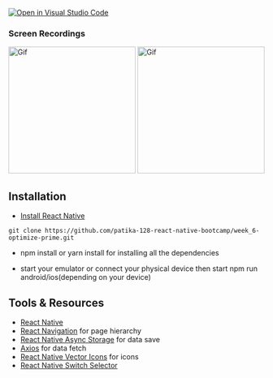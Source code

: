 [![Open in Visual Studio Code](https://classroom.github.com/assets/open-in-vscode-f059dc9a6f8d3a56e377f745f24479a46679e63a5d9fe6f495e02850cd0d8118.svg)](https://classroom.github.com/online_ide?assignment_repo_id=6613163&assignment_repo_type=AssignmentRepo)

### Screen Recordings 
<img src="./assets/Gifs/Gif1.gif" alt="Gif" width="250"/>
<img src="./assets/Gifs/Gif2.gif" alt="Gif" width="250"/>

## Installation

- [Install React Native](https://reactnative.dev/docs/environment-setup)

```
git clone https://github.com/patika-128-react-native-bootcamp/week_6-optimize-prime.git
```

- npm install or yarn install for installing all the dependencies

- start your emulator or connect your physical device then start npm run android/ios(depending on your device)


## Tools & Resources

- [React Native](https://reactnative.dev/)
- [React Navigation](https://reactnavigation.org/) for page hierarchy
- [React Native Async Storage](https://github.com/react-native-async-storage/async-storage) for data save
- [Axios](https://github.com/axios/axios) for data fetch
- [React Native Vector Icons](https://github.com/oblador/react-native-vector-icons) for icons
- [React Native Switch Selector](https://github.com/App2Sales/react-native-switch-selector)
